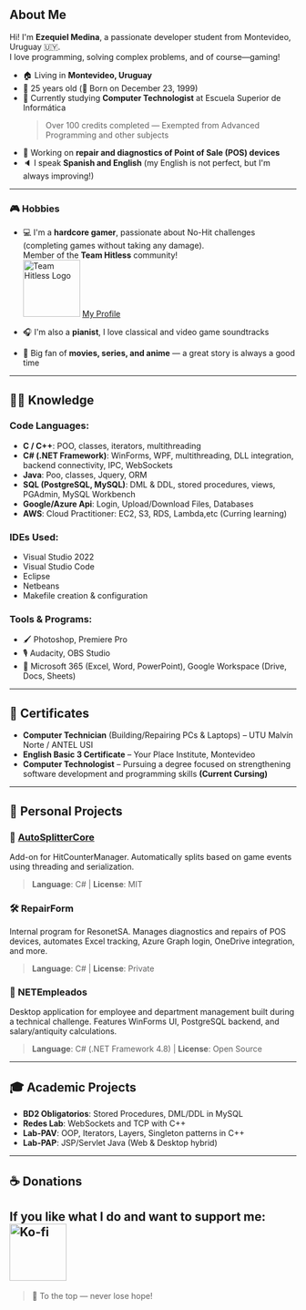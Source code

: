 ## About Me
Hi! I'm **Ezequiel Medina**, a passionate developer student from Montevideo, Uruguay 🇺🇾.  
I love programming, solving complex problems, and of course—gaming!

- 🏠 Living in **Montevideo, Uruguay**
- 💁 25 years old (🎂 Born on December 23, 1999)
- 🌱 Currently studying **Computer Technologist** at Escuela Superior de Informática  
  > Over 100 credits completed — Exempted from Advanced Programming and other subjects
- 🔭 Working on **repair and diagnostics of Point of Sale (POS) devices**
- 🔈 I speak **Spanish and English** (my English is not perfect, but I'm always improving!)

---

### 🎮 Hobbies
- 💻 I'm a **hardcore gamer**, passionate about No-Hit challenges (completing games without taking any damage).  
  Member of the **Team Hitless** community!  
  <img src="https://www.teamhitless.com/wp-content/uploads/2020/09/full_logo.png" alt="Team Hitless Logo" width="100"/> [My Profile](https://www.teamhitless.com/project/Neimex23/)

- 🎧 I'm also a **pianist**, I love classical and video game soundtracks  
- 🎦 Big fan of **movies, series, and anime** — a great story is always a good time

---

## 👨‍💻 Knowledge

### Code Languages:
- **C / C++**: POO, classes, iterators, multithreading
- **C# (.NET Framework)**: WinForms, WPF, multithreading, DLL integration, backend connectivity, IPC, WebSockets
- **Java**: Poo, classes, Jquery, ORM
- **SQL (PostgreSQL, MySQL)**: DML & DDL, stored procedures, views, PGAdmin, MySQL Workbench
- **Google/Azure Api**: Login, Upload/Download Files, Databases
- **AWS**: Cloud Practitioner: EC2, S3, RDS, Lambda,etc (Curring learning)

### IDEs Used:
- Visual Studio 2022  
- Visual Studio Code
- Eclipse
- Netbeans
- Makefile creation & configuration

### Tools & Programs:
- 🖌️ Photoshop, Premiere Pro  
- 🎙️ Audacity, OBS Studio  
- 📄 Microsoft 365 (Excel, Word, PowerPoint), Google Workspace (Drive, Docs, Sheets)

---

## 📜 Certificates
- **Computer Technician** (Building/Repairing PCs & Laptops) – UTU Malvín Norte / ANTEL USI  
- **English Basic 3 Certificate** – Your Place Institute, Montevideo
- **Computer Technologist** – Pursuing a degree focused on strengthening software development and programming skills **(Current Cursing)**

---

## 💼 Personal Projects

### 🔧 [AutoSplitterCore](https://github.com/neimex23/AutoSplitterCore)
Add-on for HitCounterManager. Automatically splits based on game events using threading and serialization.  
> **Language**: C# | **License**: MIT

### 🛠️ RepairForm
Internal program for ResonetSA. Manages diagnostics and repairs of POS devices, automates Excel tracking, Azure Graph login, OneDrive integration, and more.  
> **Language**: C# | **License**: Private

### 🧾 NETEmpleados
Desktop application for employee and department management built during a technical challenge. Features WinForms UI, PostgreSQL backend, and salary/antiquity calculations.  
> **Language**: C# (.NET Framework 4.8) | **License**: Open Source

---

## 🎓 Academic Projects
- **BD2 Obligatorios**: Stored Procedures, DML/DDL in MySQL
- **Redes Lab**: WebSockets and TCP with C++
- **Lab-PAV**: OOP, Iterators, Layers, Singleton patterns in C++
- **Lab-PAP**: JSP/Servlet Java (Web & Desktop hybrid)

---

## ☕ Donations
If you like what I do and want to support me:  
<a href="https://ko-fi.com/neimex23">
  <img src="https://uploads-ssl.webflow.com/5c14e387dab576fe667689cf/61e11149b3af2ee970bb8ead_Ko-fi_logo.png" alt="Ko-fi" width="100"/>
</a>
---

> 🌟 To the top — never lose hope!
